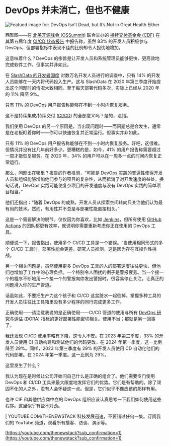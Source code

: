 # DevOps 并未消亡，但也不健康

![Featued image for: DevOps Isn’t Dead, but It’s Not in Great Health Either](https://cdn.thenewstack.io/media/2024/04/e399a014-kristine-wook-e1_rw3hibuw-unsplash-1024x768.jpg)

西雅图——在 [北美开源峰会 (OSSummit)](https://events.linuxfoundation.org/open-source-summit-north-america/) 联合举办的 [持续交付基金会 (CDF)](https://cd.foundation/) 在其第五届年度 [CI/CD 状态报告](https://cd.foundation/state-of-cd-2023/) 中报告称，虽然 83% 的开发人员积极参与 DevOps，但部署指标中表现不佳的比例却令人担忧地增加。

这意味着什么？DevOps 的宗旨是让开发人员和系统管理员能够更快、更高效地完成软件工作。但事实并非如此。

在 [SlashData 的开发者国度](https://www.developernation.net/developer-reports/dn23) 对数万名开发人员进行的调查中，只有 14% 的开发人员能够在一天内将代码投入生产。这与 SlashData 在 2020 年第三季度开始提出这个问题时的情况大致相同。至于每天部署代码多次，实际上已经从 2020 年的 11% 降至 9%。

只有 11% 的 DevOps 用户报告称能够在不到一小时内恢复服务。

这不是持续集成/持续交付 ([CI/CD](https://thenewstack.io/ci-cd/)) 的全部意义吗？是的，没错。

我们使用 DevOps 的另一个原因是，当出现问题时——而问题总是会发生，通常是在老板盯着你时——你可以快速恢复并正常运行。但事实并非如此。

只有 11% 的 DevOps 用户报告称能够在不到一小时内恢复服务。好吧，这很难。但情况并没有比几年前好多少。更糟糕的是，如今，41% 的用户报告称需要超过一周才能恢复服务。在 2020 年，34% 的用户可以在一周多一点的时间内恢复正常运行。

那么，问题出在哪里？报告的作者推测，“可能是 DevOps 实践的普遍性使得开发人员和组织能够增加他们参与的项目的复杂性，从而抵消了对开发速度的益处。换句话说，DevOps 实践可能使复杂项目的开发速度与没有 DevOps 实践的简单项目相当。”

他们还指出：“随着 DevOps 的成熟，开发人员从探索空间转向只关注他们认为最有用的技术。然而，有用性并不总是与部署性能直接相关。”

这是一个需要解决的脱节。仅仅因为你喜欢，比如 [Jenkins](https://www.jenkins.io/)，但所有使用 [GitHub Actions](https://github.com/features/actions) 的团队都更有效率，就说明你需要重新考虑你正在使用的 DevOps 工具。

顺便说一下，报告指出，使用多个 CI/CD 工具是一个错误。“当使用相同形式的多个 CI/CD 工具时，部署性能会更差。研究人员推测，这是因为存在互操作性挑战。

另一个相关问题是，虽然使用更多 DevOps 工具的人的部署速度往往更快，但他们也增加了工作中的心理负担。一个特别令人困扰的例子是警报疲劳。当一个接一个的程序不断地用一个接一个的警报向你发出警报时，很容易停止关注，让真正的问题滑入你的生产管道。

话虽如此，不要把生产力这个孩子和 CI/CD 这盆脏水一起倒掉。掌握多种工具的开发人员往往比工具箱里没有多少程序的同行完成更多工作。

正确使用——请注意我说的是正确使用——CI/CD 管道的使用与所有 [DevOps 研究与评估](https://thenewstack.io/limitations-in-measuring-platform-engineering-with-dora-metrics/) (DORA) 指标的更好部署性能密切相关。使用不当；那就是另一回事了。

我还发现 CI/CD 使用率略有下降，这令人不安。在 2023 年第三季度，33% 的开发人员使用 CI 自动构建和测试他们的代码更改。在 2024 年第一季度，这一比例降至 29%。同样，2023 年第三季度有 29% 的开发人员使用 CD 自动化他们的代码部署。在 2024 年第一季度。这一比例为 29%。

这里发生了什么？

我认为现在是时候让公司开始问自己什么是正确的组合了。他们需要专门使用 DevOps 和 CI/CD 工具来最大限度地发挥它们的优势。它们是有帮助的。除了顽固不化的人之外，没有人会怀疑这一点。但是，它们似乎不像应该的那样有用。

也许 CIF 和其他供应商中立的 DevOps 组织应该认真思考一下我们如何使用这些程序。这里似乎有些不对劲。

[
YOUTUBE.COM/THENEWSTACK
科技发展迅速，不要错过任何一集。订阅我们的 YouTube 频道，观看所有播客、访谈、演示等。

[https://youtube.com/thenewstack?sub_confirmation=1](https://youtube.com/thenewstack?sub_confirmation=1)
